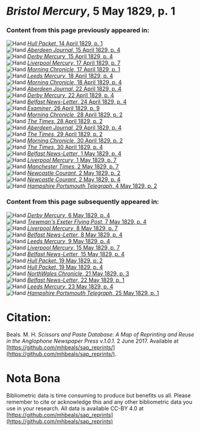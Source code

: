 # *Bristol Mercury*, 5 May 1829, p. 1  
  
### Content from this page previously appeared in:  
![Hand](http://scissorsandpaste.net/wp-content/uploads/2017/06/smallhandpointer.png) [*Hull Packet*, 14 April 1829, p. 1](https://mhbeals.github.io/sap_html/Hull-Packet/Hull-Packet-14-April-1829-p-1)  
![Hand](http://scissorsandpaste.net/wp-content/uploads/2017/06/smallhandpointer.png) [*Aberdeen Journal*, 15 April 1829, p. 4](https://mhbeals.github.io/sap_html/Aberdeen-Journal/Aberdeen-Journal-15-April-1829-p-4)  
![Hand](http://scissorsandpaste.net/wp-content/uploads/2017/06/smallhandpointer.png) [*Derby Mercury*, 15 April 1829, p. 4](https://mhbeals.github.io/sap_html/Derby-Mercury/Derby-Mercury-15-April-1829-p-4)  
![Hand](http://scissorsandpaste.net/wp-content/uploads/2017/06/smallhandpointer.png) [*Liverpool Mercury*, 17 April 1829, p. 7](https://mhbeals.github.io/sap_html/Liverpool-Mercury/Liverpool-Mercury-17-April-1829-p-7)  
![Hand](http://scissorsandpaste.net/wp-content/uploads/2017/06/smallhandpointer.png) [*Morning Chronicle*, 17 April 1829, p. 1](https://mhbeals.github.io/sap_html/Morning-Chronicle/Morning-Chronicle-17-April-1829-p-1)  
![Hand](http://scissorsandpaste.net/wp-content/uploads/2017/06/smallhandpointer.png) [*Leeds Mercury*, 18 April 1829, p. 4](https://mhbeals.github.io/sap_html/Leeds-Mercury/Leeds-Mercury-18-April-1829-p-4)  
![Hand](http://scissorsandpaste.net/wp-content/uploads/2017/06/smallhandpointer.png) [*Morning Chronicle*, 18 April 1829, p. 4](https://mhbeals.github.io/sap_html/Morning-Chronicle/Morning-Chronicle-18-April-1829-p-4)  
![Hand](http://scissorsandpaste.net/wp-content/uploads/2017/06/smallhandpointer.png) [*Aberdeen Journal*, 22 April 1829, p. 4](https://mhbeals.github.io/sap_html/Aberdeen-Journal/Aberdeen-Journal-22-April-1829-p-4)  
![Hand](http://scissorsandpaste.net/wp-content/uploads/2017/06/smallhandpointer.png) [*Derby Mercury*, 22 April 1829, p. 4](https://mhbeals.github.io/sap_html/Derby-Mercury/Derby-Mercury-22-April-1829-p-4)  
![Hand](http://scissorsandpaste.net/wp-content/uploads/2017/06/smallhandpointer.png) [*Belfast News-Letter*, 24 April 1829, p. 4](https://mhbeals.github.io/sap_html/Belfast-News-Letter/Belfast-News-Letter-24-April-1829-p-4)  
![Hand](http://scissorsandpaste.net/wp-content/uploads/2017/06/smallhandpointer.png) [*Examiner*, 26 April 1829, p. 9](https://mhbeals.github.io/sap_html/Examiner/Examiner-26-April-1829-p-9)  
![Hand](http://scissorsandpaste.net/wp-content/uploads/2017/06/smallhandpointer.png) [*Morning Chronicle*, 28 April 1829, p. 2](https://mhbeals.github.io/sap_html/Morning-Chronicle/Morning-Chronicle-28-April-1829-p-2)  
![Hand](http://scissorsandpaste.net/wp-content/uploads/2017/06/smallhandpointer.png) [*The Times*, 28 April 1829, p. 2](https://mhbeals.github.io/sap_html/The-Times/The-Times-28-April-1829-p-2)  
![Hand](http://scissorsandpaste.net/wp-content/uploads/2017/06/smallhandpointer.png) [*Aberdeen Journal*, 29 April 1829, p. 4](https://mhbeals.github.io/sap_html/Aberdeen-Journal/Aberdeen-Journal-29-April-1829-p-4)  
![Hand](http://scissorsandpaste.net/wp-content/uploads/2017/06/smallhandpointer.png) [*The Times*, 29 April 1829, p. 2](https://mhbeals.github.io/sap_html/The-Times/The-Times-29-April-1829-p-2)  
![Hand](http://scissorsandpaste.net/wp-content/uploads/2017/06/smallhandpointer.png) [*Morning Chronicle*, 30 April 1829, p. 2](https://mhbeals.github.io/sap_html/Morning-Chronicle/Morning-Chronicle-30-April-1829-p-2)  
![Hand](http://scissorsandpaste.net/wp-content/uploads/2017/06/smallhandpointer.png) [*The Times*, 30 April 1829, p. 4](https://mhbeals.github.io/sap_html/The-Times/The-Times-30-April-1829-p-4)  
![Hand](http://scissorsandpaste.net/wp-content/uploads/2017/06/smallhandpointer.png) [*Belfast News-Letter*, 1 May 1829, p. 4](https://mhbeals.github.io/sap_html/Belfast-News-Letter/Belfast-News-Letter-1-May-1829-p-4)  
![Hand](http://scissorsandpaste.net/wp-content/uploads/2017/06/smallhandpointer.png) [*Liverpool Mercury*, 1 May 1829, p. 7](https://mhbeals.github.io/sap_html/Liverpool-Mercury/Liverpool-Mercury-1-May-1829-p-7)  
![Hand](http://scissorsandpaste.net/wp-content/uploads/2017/06/smallhandpointer.png) [*Manchester Times*, 2 May 1829, p. 7](https://mhbeals.github.io/sap_html/Manchester-Times/Manchester-Times-2-May-1829-p-7)  
![Hand](http://scissorsandpaste.net/wp-content/uploads/2017/06/smallhandpointer.png) [*Newcastle Courant*, 2 May 1829, p. 2](https://mhbeals.github.io/sap_html/Newcastle-Courant/Newcastle-Courant-2-May-1829-p-2)  
![Hand](http://scissorsandpaste.net/wp-content/uploads/2017/06/smallhandpointer.png) [*Newcastle Courant*, 2 May 1829, p. 4](https://mhbeals.github.io/sap_html/Newcastle-Courant/Newcastle-Courant-2-May-1829-p-4)  
![Hand](http://scissorsandpaste.net/wp-content/uploads/2017/06/smallhandpointer.png) [*Hampshire Portsmouth Telegraph*, 4 May 1829, p. 2](https://mhbeals.github.io/sap_html/Hampshire-Portsmouth-Telegraph/Hampshire-Portsmouth-Telegraph-4-May-1829-p-2)  
  
### Content from this page subsequently appeared in:  
![Hand](http://scissorsandpaste.net/wp-content/uploads/2017/06/smallhandpointer.png) [*Derby Mercury*, 6 May 1829, p. 4](https://mhbeals.github.io/sap_html/Derby-Mercury/Derby-Mercury-6-May-1829-p-4)  
![Hand](http://scissorsandpaste.net/wp-content/uploads/2017/06/smallhandpointer.png) [*Trewman's Exeter Flying Post*, 7 May 1829, p. 4](https://mhbeals.github.io/sap_html/Trewman's-Exeter-Flying-Post/Trewman's-Exeter-Flying-Post-7-May-1829-p-4)  
![Hand](http://scissorsandpaste.net/wp-content/uploads/2017/06/smallhandpointer.png) [*Liverpool Mercury*, 8 May 1829, p. 7](https://mhbeals.github.io/sap_html/Liverpool-Mercury/Liverpool-Mercury-8-May-1829-p-7)  
![Hand](http://scissorsandpaste.net/wp-content/uploads/2017/06/smallhandpointer.png) [*Belfast News-Letter*, 8 May 1829, p. 4](https://mhbeals.github.io/sap_html/Belfast-News-Letter/Belfast-News-Letter-8-May-1829-p-4)  
![Hand](http://scissorsandpaste.net/wp-content/uploads/2017/06/smallhandpointer.png) [*Leeds Mercury*, 9 May 1829, p. 4](https://mhbeals.github.io/sap_html/Leeds-Mercury/Leeds-Mercury-9-May-1829-p-4)  
![Hand](http://scissorsandpaste.net/wp-content/uploads/2017/06/smallhandpointer.png) [*Liverpool Mercury*, 15 May 1829, p. 7](https://mhbeals.github.io/sap_html/Liverpool-Mercury/Liverpool-Mercury-15-May-1829-p-7)  
![Hand](http://scissorsandpaste.net/wp-content/uploads/2017/06/smallhandpointer.png) [*Belfast News-Letter*, 15 May 1829, p. 4](https://mhbeals.github.io/sap_html/Belfast-News-Letter/Belfast-News-Letter-15-May-1829-p-4)  
![Hand](http://scissorsandpaste.net/wp-content/uploads/2017/06/smallhandpointer.png) [*Hull Packet*, 19 May 1829, p. 2](https://mhbeals.github.io/sap_html/Hull-Packet/Hull-Packet-19-May-1829-p-2)  
![Hand](http://scissorsandpaste.net/wp-content/uploads/2017/06/smallhandpointer.png) [*Hull Packet*, 19 May 1829, p. 4](https://mhbeals.github.io/sap_html/Hull-Packet/Hull-Packet-19-May-1829-p-4)  
![Hand](http://scissorsandpaste.net/wp-content/uploads/2017/06/smallhandpointer.png) [*NorthWales Chronicle*, 21 May 1829, p. 3](https://mhbeals.github.io/sap_html/NorthWales-Chronicle/NorthWales-Chronicle-21-May-1829-p-3)  
![Hand](http://scissorsandpaste.net/wp-content/uploads/2017/06/smallhandpointer.png) [*Belfast News-Letter*, 22 May 1829, p. 1](https://mhbeals.github.io/sap_html/Belfast-News-Letter/Belfast-News-Letter-22-May-1829-p-1)  
![Hand](http://scissorsandpaste.net/wp-content/uploads/2017/06/smallhandpointer.png) [*Leeds Mercury*, 23 May 1829, p. 4](https://mhbeals.github.io/sap_html/Leeds-Mercury/Leeds-Mercury-23-May-1829-p-4)  
![Hand](http://scissorsandpaste.net/wp-content/uploads/2017/06/smallhandpointer.png) [*Hampshire Portsmouth Telegraph*, 25 May 1829, p. 1](https://mhbeals.github.io/sap_html/Hampshire-Portsmouth-Telegraph/Hampshire-Portsmouth-Telegraph-25-May-1829-p-1)  


# Citation: 

Beals. M. H. *Scissors and Paste Database: A Map of Reprinting and Reuse in the Anglophone Newspaper Press v.1.0.1.* 2 June 2017. Available at [https://github.com/mhbeals/sap_reprints/](https://github.com/mhbeals/sap_reprints/). 

# Nota Bona

Bibliometric data is time consuming to produce but benefits us all. Please remember to cite or acknowledge this and any other bibliometric data you use in your research. All data is available CC-BY 4.0 at [https://github.com/mhbeals/sap_reprints](https://github.com/mhbeals/sap_reprints)